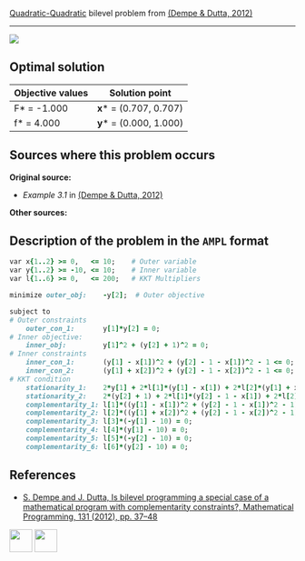 [Quadratic-Quadratic](/BASBLib/QP-QP-problems) bilevel problem from [(Dempe & Dutta, 2012)][Dempe & Dutta, 2012]

---

![](/BASBLib/images/dd_2012_02_eq.jpg)

## Optimal solution

Objective values   | Solution point           |
------------------ | ------------------------ |
F* = -1.000        | __x__* = (0.707, 0.707)  |
f* = 4.000         | __y__* = (0.000, 1.000)  |

## Sources where this problem occurs

__Original source:__

 - _Example 3.1_ in [(Dempe & Dutta, 2012)][Dempe & Dutta, 2012]

__Other sources:__

## Description of the problem in the `AMPL` format

```ruby
var x{1..2} >= 0,   <= 10;    # Outer variable
var y{1..2} >= -10, <= 10;    # Inner variable
var l{1..6} >= 0,   <= 200;   # KKT Multipliers

minimize outer_obj:    -y[2];  # Outer objective

subject to
# Outer constraints
    outer_con_1:       y[1]*y[2] = 0;
# Inner objective:
    inner_obj:         y[1]^2 + (y[2] + 1)^2 = 0;
# Inner constraints
    inner_con_1:       (y[1] - x[1])^2 + (y[2] - 1 - x[1])^2 - 1 <= 0;
    inner_con_2:       (y[1] + x[2])^2 + (y[2] - 1 - x[2])^2 - 1 <= 0;
# KKT condition
    stationarity_1:    2*y[1] + 2*l[1]*(y[1] - x[1]) + 2*l[2]*(y[1] + x[2]) - l[3] + l[4] = 0;
    stationarity_2:    2*(y[2] + 1) + 2*l[1]*(y[2] - 1 - x[1]) + 2*l[2]*(y[2] - 1 - x[2]) - l[5] + l[6] = 0;
    complementarity_1: l[1]*((y[1] - x[1])^2 + (y[2] - 1 - x[1])^2 - 1) = 0;
    complementarity_2: l[2]*((y[1] + x[2])^2 + (y[2] - 1 - x[2])^2 - 1) = 0;
    complementarity_3: l[3]*(-y[1] - 10) = 0;
    complementarity_4: l[4]*(y[1] - 10) = 0;
    complementarity_5: l[5]*(-y[2] - 10) = 0;
    complementarity_6: l[6]*(y[2] - 10) = 0;
```

##  References

 - [S. Dempe and J. Dutta, Is bilevel programming a special case of a mathematical program with complementarity constraints?, Mathematical Programming, 131 (2012), pp. 37–48](https://doi.org/10.1007/s10107-010-0342-1)

[<img src="http://www.interupgrade.com/images/pfeil-backbutton.png" width="40" height="40">](/BASBLib/QP-QP-problems "Back to summary of QP-QP bilevel problems")
[<img src="https://cdn1.iconfinder.com/data/icons/MetroStation-PNG/128/MB__home.png" width="40" height="40">](/BASBLib/index "Back to homepage")

[Dempe & Dutta, 2012]: https://doi.org/10.1007/s10107-010-0342-1
